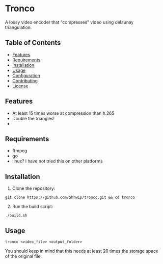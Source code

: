 # Tronco

A lossy video encoder that "compresses" video using delaunay triangulation.

## Table of Contents
- [Features](#features)
- [Requirements](#requirements)
- [Installation](#installation)
- [Usage](#usage)
- [Configuration](#configuration)
- [Contributing](#contributing)
- [License](#license)

## Features

- At least 15 times worse at compression than h.265
- Double the triangles!
- 

## Requirements

- ffmpeg
- go
- linux? I have not tried this on other platforms

## Installation

1. Clone the repository:

`git clone https://github.com/Shhwip/tronco.git && cd tronco`

2. Run the build script:

`./build.sh`


## Usage

`tronco <video_file> <output_folder>`

You should keep in mind that this needs at least 20 times the storage space of the original file.


